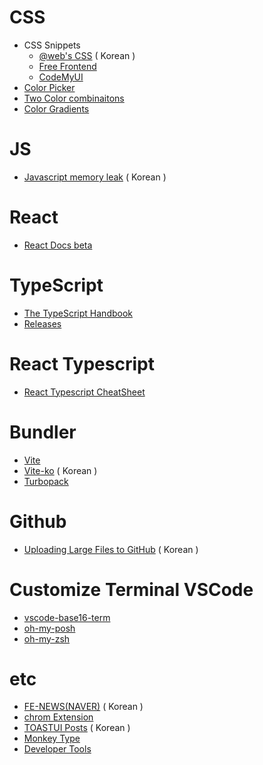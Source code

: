 # CSS
  * CSS Snippets
    * [@web's CSS](https://wsss.tistory.com/) ( Korean )
    * [Free Frontend](https://freefrontend.com/)
    * [CodeMyUI](https://codemyui.com/)
  * [Color Picker](https://yeun.github.io/open-color/)
  * [Two Color combinaitons](https://2colors.colorion.co/)
  * [Color Gradients](https://uigradients.com/#BacktotheFuture)

# JS
  * [Javascript memory leak](https://yceffort.kr/2020/07/memory-leaks-in-javascript) ( Korean )

# React 
  * [React Docs beta](https://beta.reactjs.org/)
   
# TypeScript
  * [The TypeScript Handbook](https://www.typescriptlang.org/docs/handbook/intro.html)
  * [Releases](https://github.com/microsoft/TypeScript/releases)

# React Typescript
  * [React Typescript CheatSheet](https://react-typescript-cheatsheet.netlify.app/)

# Bundler
  * [Vite](https://vitejs.dev/)
  * [Vite-ko](https://vitejs-kr.github.io/) ( Korean )
  * [Turbopack](https://turbo.build/pack)

# Github
  * [Uploading Large Files to GitHub](https://medium.com/@stargt/github%EC%97%90-100mb-%EC%9D%B4%EC%83%81%EC%9D%98-%ED%8C%8C%EC%9D%BC%EC%9D%84-%EC%98%AC%EB%A6%AC%EB%8A%94-%EB%B0%A9%EB%B2%95-9d9e6e3b94ef) ( Korean )

# Customize Terminal VSCode
  * [vscode-base16-term](https://glitchbone.github.io/vscode-base16-term/#/3024) 
  * [oh-my-posh](https://ohmyposh.dev/)
  * [oh-my-zsh](https://ohmyz.sh/)

# etc
  * [FE-NEWS(NAVER)](https://github.com/naver/fe-news) ( Korean )
  * [chrom Extension](https://dev.to/hackertab/12-hand-picked-chrome-extensions-that-will-change-the-way-you-do-web-development-in-2023-ni9?utm_source=oneoneone)
  * [TOASTUI Posts](https://ui.toast.com/posts/ko) ( Korean )
  * [Monkey Type](https://monkeytype.com/)
  * [Developer Tools](https://javascript.plainenglish.io/14-essential-developer-tools-to-10x-your-productivity-7ff779ec55de)
